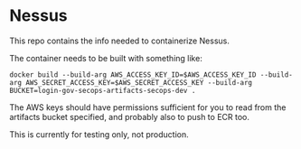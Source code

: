 # Nessus

This repo contains the info needed to containerize Nessus.

The container needs to be built with something like:
```
docker build --build-arg AWS_ACCESS_KEY_ID=$AWS_ACCESS_KEY_ID --build-arg AWS_SECRET_ACCESS_KEY=$AWS_SECRET_ACCESS_KEY --build-arg BUCKET=login-gov-secops-artifacts-secops-dev .
```

The AWS keys should have permissions sufficient for you to read from the artifacts bucket specified,
and probably also to push to ECR too.

This is currently for testing only, not production.
